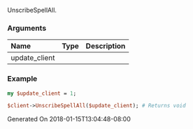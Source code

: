 UnscribeSpellAll.
### Arguments
**Name**|**Type**|**Description**
:---|:---|:---
update_client||

### Example

```perl
my $update_client = 1;

$client->UnscribeSpellAll($update_client); # Returns void
```


Generated On 2018-01-15T13:04:48-08:00